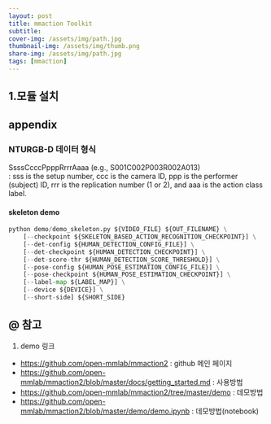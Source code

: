 ```yaml
---
layout: post
title: mmaction Toolkit
subtitle: 
cover-img: /assets/img/path.jpg
thumbnail-img: /assets/img/thumb.png
share-img: /assets/img/path.jpg
tags: [mmaction]
---
```


## 1.모듈 설치

## appendix 
### NTURGB-D 데이터 형식
SsssCcccPpppRrrrAaaa (e.g., S001C002P003R002A013)   
: sss is the setup number, ccc is the camera ID, ppp is the performer (subject) ID, rrr is the replication number (1 or 2), and aaa is the action class label.

#### skeleton demo
```python
python demo/demo_skeleton.py ${VIDEO_FILE} ${OUT_FILENAME} \
    [--checkpoint ${SKELETON_BASED_ACTION_RECOGNITION_CHECKPOINT}] \
    [--det-config ${HUMAN_DETECTION_CONFIG_FILE}] \
    [--det-checkpoint ${HUMAN_DETECTION_CHECKPOINT}] \
    [--det-score-thr ${HUMAN_DETECTION_SCORE_THRESHOLD}] \
    [--pose-config ${HUMAN_POSE_ESTIMATION_CONFIG_FILE}] \
    [--pose-checkpoint ${HUMAN_POSE_ESTIMATION_CHECKPOINT}] \
    [--label-map ${LABEL_MAP}] \
    [--device ${DEVICE}] \
    [--short-side] ${SHORT_SIDE}

```


## @ 참고
1. demo 링크
- https://github.com/open-mmlab/mmaction2  : github 메인 페이지
- https://github.com/open-mmlab/mmaction2/blob/master/docs/getting_started.md : 사용방법
- https://github.com/open-mmlab/mmaction2/tree/master/demo : 데모방법
- https://github.com/open-mmlab/mmaction2/blob/master/demo/demo.ipynb : 데모방법(notebook)